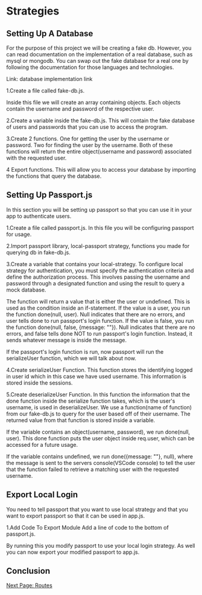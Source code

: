 # Strategies

## Setting Up A Database

For the purpose of this project we will be creating a fake db. However, you can read documentation on the implementation of a real database, such as mysql or mongodb. You can swap out the fake database for a real one by following the documentation for those languages and technologies.

Link: database implementation link

1.Create a file called fake-db.js.

Inside this file we will create an array containing objects. Each objects contain the username and password of the respective user.

2.Create a variable inside the fake-db.js.
This will contain the fake database of users and passwords that you can use to access the program.
<!-- screenshot of the code block -->

3.Create 2 functions. One for getting the user by the username or password. Two for finding the user by the username.
Both of these functions will return the entire object(username and password) associated with the requested user.
<!-- code block for first function -->
<!-- explanation of code block -->
<!-- code block for second function -->
<!-- explanation of code block -->
<!-- Note: if using another database you would code the functions differently but the logic would remain the same -->

4 Export functions.
This will allow you to access your database by importing the functions that query the database.
<!-- code block of the export and import codes -->

## Setting Up Passport.js

In this section you will be setting up passport so that you can use it in your app to authenticate users.

1.Create a file called passport.js.
In this file you will be configuring passport for usage.
<!--  -->

2.Import passport library, local-passport strategy, functions you made for querying db in fake-db.js.
<!-- code block of the imports -->

3.Create a variable that contains your local-strategy.
To configure local strategy for authentication, you must specify the authentication criteria and define the authorization process. This involves passing the username and password through a designated function and using the result to query a mock database.

<!-- code block displaying this step -->
<!-- explain the code below -->
<!-- annotated code block with explanations on each line -->

The function will return a value that is either the user or undefined. This is used as the condition inside an if-statement. If the value is a user, you run the function done(null, user). Null indicates that there are no errors, and user tells done to run passport's login function. If the value is false, you run the function done(null, false, {message: ""}). Null indicates that there are no errors, and false tells done NOT to run passport's login function. Instead, it sends whatever message is inside the message.

If the passport's login function is run, now passport will run the serializeUser function, which we will talk about now.

4.Create serializeUser Function.
This function stores the identifying logged in user id which in this case we have used username. This information is stored inside the sessions.
<!-- code block of serializeUser -->

5.Create deserializeUser Function.
In this function the information that the done function inside the serialize function takes, which is the user's username, is used in deserializeUser. We use a function(name of function) from our fake-db.js to query for the user based off of their username. The returned value from that function is stored inside a variable.
<!-- code block of deserializeUser function -->

If the variable contains an object(username, password), we run done(null, user). This done function puts the user object inside req.user, which can be accessed for a future usage.

If the variable contains undefined, we run done({message: ""}, null), where the message is sent to the servers console(VSCode console) to tell the user that the function failed to retrieve a matching user with the requested username.
<!-- screenshot of console with message -->

## Export Local Login

You need to tell passport that you want to use local strategy and that you want to export passport so that it can be used in app.js. 

1.Add Code To Export Module
Add a line of code to the bottom of passport.js.
 <!-- code block -->

By running this you modify passport to use your local login strategy. As well you can now export your modified passport to app.js.

## Conclusion
<!-- need to write -->

[Next Page: Routes](/routes)
